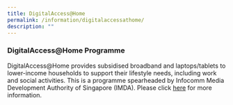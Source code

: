 ```yaml
---
title: DigitalAccess@Home
permalink: /information/digitalaccessathome/
description: ""
---
```

### **DigitalAccess@Home Programme**

DigitalAccess@Home provides subsidised broadband and laptops/tablets to lower-income households to support their lifestyle needs, including work and social activities.
This is a programme spearheaded by Infocomm Media Development Authority of Singapore (IMDA). Please click [here](https://www.imda.gov.sg/dah) for more information.

